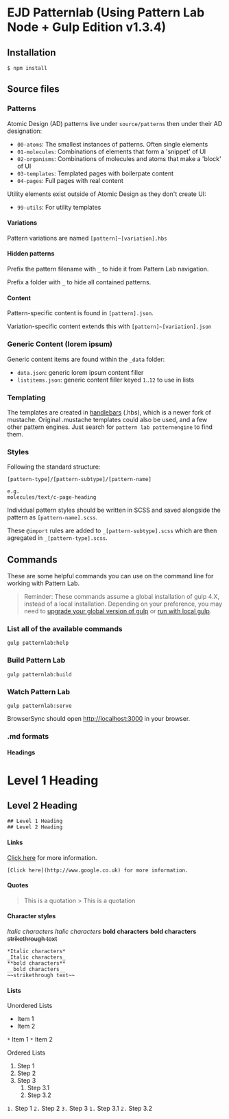 # EJD Patternlab (Using Pattern Lab Node + Gulp Edition v1.3.4)

## Installation

    $ npm install

## Source files

### Patterns

Atomic Design (AD) patterns live under `source/patterns` then under their AD designation:

* `00-atoms`: The smallest instances of patterns. Often single elements
* `01-molecules`: Combinations of elements that form a 'snippet' of UI
* `02-organisms`: Combinations of molecules and atoms that make a 'block' of UI
* `03-templates`: Templated pages with boilerpate content
* `04-pages`: Full pages with real content

Utility elements exist outside of Atomic Design as they don't create UI:

* `99-utils`: For utility templates

#### Variations

Pattern variations are named `[pattern]~[variation].hbs`

#### Hidden patterns

Prefix the pattern filename with `_` to hide it from Pattern Lab navigation.

Prefix a folder with `_` to hide all contained patterns.

#### Content

Pattern-specific content is found in `[pattern].json`.

Variation-specific content extends this with `[pattern]~[variation].json`

### Generic Content (lorem ipsum)

Generic content items are found within the `_data` folder:

* `data.json`: generic lorem ipsum content filler
* `listitems.json`: generic content filler keyed `1`..`12` to use in lists

### Templating

The templates are created in [handlebars](http://handlebarsjs.com/) (.hbs), which is a newer fork of mustache.
Original .mustache templates could also be used, and a few other pattern engines. Just search for `pattern lab patternengine` to find them.

### Styles
Following the standard structure:

    [pattern-type]/[pattern-subtype]/[pattern-name]

    e.g.
    molecules/text/c-page-heading

Individual pattern styles should be written in SCSS and saved alongside the pattern as `[pattern-name].scss`.

These `@import` rules are added to `_[pattern-subtype].scss` which are then agregated in `_[pattern-type].scss`.

## Commands

These are some helpful commands you can use on the command line for working with Pattern Lab.

> Reminder: These commands assume a global installation of gulp 4.X, instead of a local installation. Depending on your preference, you may need to [upgrade your global version of gulp](https://github.com/pattern-lab/edition-node-gulp/wiki/Updating-to-Gulp-4) or [run with local gulp](https://github.com/pattern-lab/patternlab-node/wiki/Running-with-Local-Gulp-Instead-of-Global-Gulp).

### List all of the available commands

    gulp patternlab:help

### Build Pattern Lab

    gulp patternlab:build

### Watch Pattern Lab

    gulp patternlab:serve

BrowserSync should open [http://localhost:3000](http://localhost:3000) in your browser.

### .md formats

#### Headings
# Level 1 Heading
## Level 2 Heading
    ## Level 1 Heading
    ## Level 2 Heading

#### Links
[Click here](http://www.google.co.uk) for more information.
    
    [Click here](http://www.google.co.uk) for more information. 

#### Quotes
> This is a quotation
    > This is a quotation

#### Character styles
*Italic characters* 
_Italic characters_
**bold characters**
__bold characters__
~~strikethrough text~~

    *Italic characters*
    _Italic characters_
    **bold characters**
    __bold characters__
    ~~strikethrough text~~

#### Lists
Unordered Lists

* Item 1
* Item 2

`*` Item 1
`*` Item 2

Ordered Lists

1. Step 1
2. Step 2
3. Step 3
	1. Step 3.1
	2. Step 3.2

`1.` Step 1
`2.` Step 2
`3.` Step 3
	`1.` Step 3.1
	`2.` Step 3.2